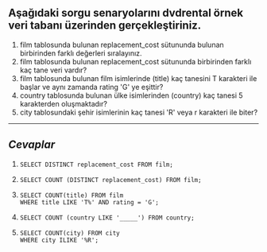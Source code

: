 ## Aşağıdaki sorgu senaryolarını dvdrental örnek veri tabanı üzerinden gerçekleştiriniz. ##

1. film tablosunda bulunan replacement_cost sütununda bulunan birbirinden farklı değerleri sıralayınız.
2. film tablosunda bulunan replacement_cost sütununda birbirinden farklı kaç tane veri vardır?
3. film tablosunda bulunan film isimlerinde (title) kaç tanesini T karakteri ile başlar ve aynı zamanda rating 'G' ye eşittir?
4. country tablosunda bulunan ülke isimlerinden (country) kaç tanesi 5 karakterden oluşmaktadır?
5. city tablosundaki şehir isimlerinin kaç tanesi 'R' veya r karakteri ile biter?
---

## *Cevaplar* ##
1. ```
   SELECT DISTINCT replacement_cost FROM film;
2. ```
   SELECT COUNT (DISTINCT replacement_cost) FROM film;
3. ```
   SELECT COUNT(title) FROM film
   WHERE title LIKE 'T%' AND rating = 'G';
4. ```
   SELECT COUNT (country LIKE '_____') FROM country;
5. ```
   SELECT COUNT(city) FROM city
   WHERE city ILIKE '%R';

